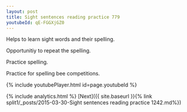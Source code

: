 ```yaml
---
layout: post
title: Sight sentences reading practice 779
youtubeId: qE-FGGXjGZ0
---
```

 
 
Helps to learn sight words and their spelling.

Opportunitiy to repeat the spelling. 

Practice spelling. 
 
Practice for spelling bee competitions. 
 
{% include youtubePlayer.html id=page.youtubeId %}
 
 
{% include analytics.html %} 
[Next]({{ site.baseurl }}{% link  split1/_posts/2015-03-30-Sight sentences reading practice 1242.md%})
 

